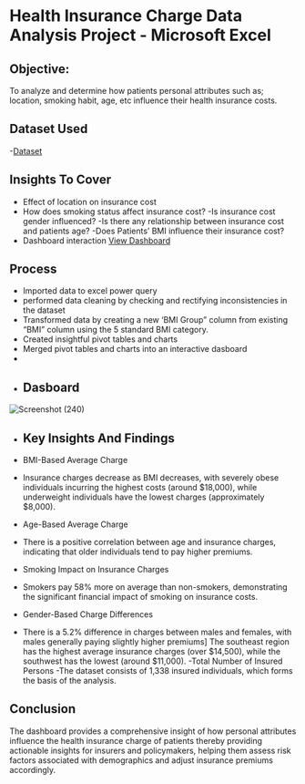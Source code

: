# Health Insurance Charge Data Analysis Project - Microsoft Excel

## Objective:

To analyze and determine how patients personal attributes such as; location, smoking habit, age, etc  influence their health insurance costs.
## Dataset Used
-<a href="https://github.com/ahanspaschal/Excel-Data-Analysis-Project/blob/main/insurance.csv">Dataset</a>
## Insights To Cover 

- Effect of location on insurance cost
- How does smoking status affect insurance cost?
-Is insurance cost gender influenced?
-Is there any relationship between insurance cost and patients age?
-Does Patients’ BMI influence their insurance cost?
- Dashboard interaction 
<a href="https://github.com/ahanspaschal/Excel-Data-Analysis-Project/blob/main/Screenshot%20(240).png">View Dashboard</a>
## Process

- Imported data to excel power query
- performed data cleaning by checking and rectifying inconsistencies in the dataset
- Transformed data by creating a new ‘BMI Group” column from existing “BMI” column using the 5 standard BMI category. 
- Created insightful pivot tables and charts 
- Merged pivot tables and charts into an interactive dasboard
- 
- ## Dasboard
![Screenshot (240)](https://github.com/user-attachments/assets/6b699f72-2c8f-4fda-8420-b2fcbf53d38e)


- ## Key Insights And Findings

- BMI-Based Average Charge
- Insurance charges decrease as BMI decreases, with severely obese individuals incurring the highest costs (around $18,000), while underweight individuals have the lowest charges (approximately $8,000).
- Age-Based Average Charge
- There is a positive correlation between age and insurance charges, indicating that older individuals tend to pay higher premiums.
- Smoking Impact on Insurance Charges
- Smokers pay 58% more on average than non-smokers, demonstrating the significant financial impact of smoking on insurance costs.
- Gender-Based Charge Differences
- There is a 5.2% difference in charges between males and females, with males generally paying slightly higher premiums\] The southeast region has the highest average insurance charges (over $14,500), while the southwest has the lowest (around $11,000).
-Total Number of Insured Persons
-The dataset consists of 1,338 insured individuals, which forms the basis of the analysis.

## Conclusion

The dashboard provides a comprehensive insight of how personal attributes influence the health insurance charge of patients thereby providing actionable insights for insurers and policymakers, 
helping them assess risk factors associated with demographics and adjust insurance premiums accordingly.
